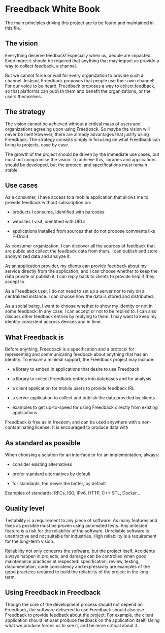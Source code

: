 Freedback White Book
====================

The main principles driving this project are to be found and maintained in this
file.

The vision
----------

Everything deserve feedback! Especially when us, people are impacted. Even
more: it should be required that anything that may impact us provide a way
to collect feedback, a channel.

But we cannot force or wait for every organization to provide such a channel.
Instead, Freedback proposes that people use their own channel!
For our voice to be heard, Freedback proposes a way to collect feedback, so
that platforms can publish them and benefit the organizations, or the users
themselves.

The strategy
------------

The vision cannot be achieved without a critical mass of users and
organizations agreeing upon using Freedback. So maybe the vision will
never be met! However, there are already advantages that justify using
Freedback. The strategy consists simply in focusing on what Freedback can
bring to projects, case by case.

The growth of the project should be driven by the immediate use cases, but
must not compromise the vision. To achieve this, libraries and applications
should be developed, but the protocol and specifications must remain stable.

Use cases
---------

As a consumer, I have access to a mobile application that allows me to provide
feedback without subscription on:

- products I consume, identified with barcodes

- websites I visit, identified with URLs

- applications installed from sources that do not propose comments like F-Droid

As consumer organization, I can discover all the sources of feedback that
are public and collect the feedback data from them. I can publish and store
anonymized data and analyze it.

As an application provider, my clients can provide feedback about my service
directly from the application, and I can choose whether to keep the data
private or publish it. I can reply back to clients to provide help if they
accept to.

As a Freedback user, I do not need to set up a server nor to rely on a
centralized instance. I can choose how the data is stored and distributed.

As a social being, I want to choose whether to show my identity or not in some
feedback. In any case, I can accept or not to be replied to. I can also discuss
other feedback entries by replying to them. I may want to keep my identity
consistent accross devices and in time.

What Freedback is
-----------------

Before anything, Freedback is a specification and a protocol for representing
and communicating feedback about anything that has an identity. To ensure
a minimal support, the Freedback project may include:

- a library to embed in applications that desire to use Freedback

- a library to collect Freedback entries into databases and for analysis

- a client application for mobile users to provide feedback IRL

- a server application to collect and publish the data provided by clients

- examples to get up-to-speed for using Freedback directly from existing
  applications

Freedback is free as in freedom, and can be used anywhere with a
non-contaminating license. It is encouraged to produce data with 

As standard as possible
-----------------------

When choosing a solution for an interface or for an implementation, always:

- consider existing alternatives

- prefer standard alternatives by default

- for standards, the newer the better, by default

Examples of standards: RFCs, ISO, IPv6, HTTP, C++ STL, Docker...

Quality level
-------------

Testability is a requirement to any piece of software. As many features
and fixes as possible must be proven using automated tests. Any untested
feature is a risk for the reliability of the software. Unreliable software
is unattractive and not suitable for industries. High reliability is a
requirement for the long-term vision.

Reliability not only concerns the software, but the project itself. Accidents
always happen in projects, and damage can be controlled when good maintenance
practices at respected: specification, review, testing, documentation, code
consistency and expressivity are examples of the good practices required to
build the reliability of the project in the long-term.

Using Freedback in Freedback
----------------------------

Though the core of the development process should not depend on Freedback, the
software delivered to use Freedback should also use Freedback to provide
feedback about the project. For example, the client application should let user
produce feedback on the application itself. Using what we produce forces us to
see it, and be more critical about it.
